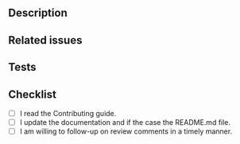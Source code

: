 ## Description

<!-- Add a paragraph with a description of what tihs PR is doing, updating or removing. -->

## Related issues

<!-- Add a list of the issues related to this PR. -->

## Tests

<!-- Describe or reference for all changed/updated/fixed behaviors. -->

## Checklist

- [ ] I read the Contributing guide.
- [ ] I update the documentation and if the case the README.md file.
- [ ] I am willing to follow-up on review comments in a timely manner.
